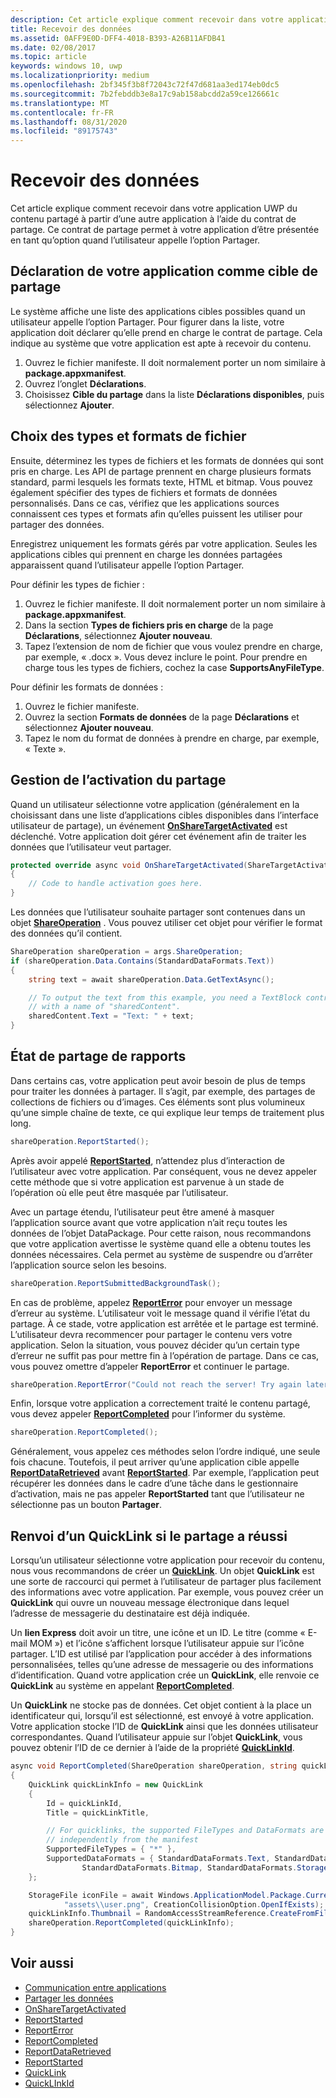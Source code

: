 ```yaml
---
description: Cet article explique comment recevoir dans votre application UWP du contenu partagé à partir d’une autre application à l’aide du contrat de partage. Ce contrat de partage permet à votre application d’être présentée en tant qu’option quand l’utilisateur appelle l’option Partager.
title: Recevoir des données
ms.assetid: 0AFF9E0D-DFF4-4018-B393-A26B11AFDB41
ms.date: 02/08/2017
ms.topic: article
keywords: windows 10, uwp
ms.localizationpriority: medium
ms.openlocfilehash: 2bf345f3b8f72043c72f47d681aa3ed174eb0dc5
ms.sourcegitcommit: 7b2febddb3e8a17c9ab158abcdd2a59ce126661c
ms.translationtype: MT
ms.contentlocale: fr-FR
ms.lasthandoff: 08/31/2020
ms.locfileid: "89175743"
---
```

# <a name="receive-data"></a>Recevoir des données



Cet article explique comment recevoir dans votre application UWP du contenu partagé à partir d’une autre application à l’aide du contrat de partage. Ce contrat de partage permet à votre application d’être présentée en tant qu’option quand l’utilisateur appelle l’option Partager.

## <a name="declare-your-app-as-a-share-target"></a>Déclaration de votre application comme cible de partage

Le système affiche une liste des applications cibles possibles quand un utilisateur appelle l’option Partager. Pour figurer dans la liste, votre application doit déclarer qu’elle prend en charge le contrat de partage. Cela indique au système que votre application est apte à recevoir du contenu.

1.  Ouvrez le fichier manifeste. Il doit normalement porter un nom similaire à **package.appxmanifest**.
2.  Ouvrez l’onglet **Déclarations**.
3.  Choisissez **Cible du partage** dans la liste **Déclarations disponibles**, puis sélectionnez **Ajouter**.

## <a name="choose-file-types-and-formats"></a>Choix des types et formats de fichier

Ensuite, déterminez les types de fichiers et les formats de données qui sont pris en charge. Les API de partage prennent en charge plusieurs formats standard, parmi lesquels les formats texte, HTML et bitmap. Vous pouvez également spécifier des types de fichiers et formats de données personnalisés. Dans ce cas, vérifiez que les applications sources connaissent ces types et formats afin qu’elles puissent les utiliser pour partager des données.

Enregistrez uniquement les formats gérés par votre application. Seules les applications cibles qui prennent en charge les données partagées apparaissent quand l’utilisateur appelle l’option Partager.

Pour définir les types de fichier :

1.  Ouvrez le fichier manifeste. Il doit normalement porter un nom similaire à **package.appxmanifest**.
2.  Dans la section **Types de fichiers pris en charge** de la page **Déclarations**, sélectionnez **Ajouter nouveau**.
3.  Tapez l’extension de nom de fichier que vous voulez prendre en charge, par exemple, « .docx ». Vous devez inclure le point. Pour prendre en charge tous les types de fichiers, cochez la case **SupportsAnyFileType**.

Pour définir les formats de données :

1.  Ouvrez le fichier manifeste.
2.  Ouvrez la section **Formats de données** de la page **Déclarations** et sélectionnez **Ajouter nouveau**.
3.  Tapez le nom du format de données à prendre en charge, par exemple, « Texte ».

## <a name="handle-share-activation"></a>Gestion de l’activation du partage

Quand un utilisateur sélectionne votre application (généralement en la choisissant dans une liste d’applications cibles disponibles dans l’interface utilisateur de partage), un événement [**OnShareTargetActivated**](/uwp/api/Windows.UI.Xaml.Application#Windows_UI_Xaml_Application_OnShareTargetActivated_Windows_ApplicationModel_Activation_ShareTargetActivatedEventArgs_) est déclenché. Votre application doit gérer cet événement afin de traiter les données que l’utilisateur veut partager.

<!-- For some reason, the snippets in this file are all inline in the WDCML topic. Suggest moving to VS project with rest of snippets. -->
```cs
protected override async void OnShareTargetActivated(ShareTargetActivatedEventArgs args)
{
    // Code to handle activation goes here. 
} 
```

Les données que l’utilisateur souhaite partager sont contenues dans un objet [**ShareOperation**](/uwp/api/Windows.ApplicationModel.DataTransfer.ShareTarget.ShareOperation) . Vous pouvez utiliser cet objet pour vérifier le format des données qu’il contient.

```cs
ShareOperation shareOperation = args.ShareOperation;
if (shareOperation.Data.Contains(StandardDataFormats.Text))
{
    string text = await shareOperation.Data.GetTextAsync();

    // To output the text from this example, you need a TextBlock control
    // with a name of "sharedContent".
    sharedContent.Text = "Text: " + text;
} 
```

## <a name="report-sharing-status"></a>État de partage de rapports

Dans certains cas, votre application peut avoir besoin de plus de temps pour traiter les données à partager. Il s’agit, par exemple, des partages de collections de fichiers ou d’images. Ces éléments sont plus volumineux qu’une simple chaîne de texte, ce qui explique leur temps de traitement plus long.

```cs
shareOperation.ReportStarted(); 
```

Après avoir appelé [**ReportStarted**](/uwp/api/windows.applicationmodel.datatransfer.sharetarget.shareoperation.reportstarted), n’attendez plus d’interaction de l’utilisateur avec votre application. Par conséquent, vous ne devez appeler cette méthode que si votre application est parvenue à un stade de l’opération où elle peut être masquée par l’utilisateur.

Avec un partage étendu, l’utilisateur peut être amené à masquer l’application source avant que votre application n’ait reçu toutes les données de l’objet DataPackage. Pour cette raison, nous recommandons que votre application avertisse le système quand elle a obtenu toutes les données nécessaires. Cela permet au système de suspendre ou d’arrêter l’application source selon les besoins.

```cs
shareOperation.ReportSubmittedBackgroundTask(); 
```

En cas de problème, appelez [**ReportError**](/uwp/api/Windows.ApplicationModel.DataTransfer.ShareTarget.ShareOperation#Windows_ApplicationModel_DataTransfer_ShareTarget_ShareOperation_ReportError_System_String_) pour envoyer un message d’erreur au système. L’utilisateur voit le message quand il vérifie l’état du partage. À ce stade, votre application est arrêtée et le partage est terminé. L’utilisateur devra recommencer pour partager le contenu vers votre application. Selon la situation, vous pouvez décider qu’un certain type d’erreur ne suffit pas pour mettre fin à l’opération de partage. Dans ce cas, vous pouvez omettre d’appeler **ReportError** et continuer le partage.

```cs
shareOperation.ReportError("Could not reach the server! Try again later."); 
```

Enfin, lorsque votre application a correctement traité le contenu partagé, vous devez appeler [**ReportCompleted**](/uwp/api/windows.applicationmodel.datatransfer.sharetarget.shareoperation.reportcompleted) pour l’informer du système.

```cs
shareOperation.ReportCompleted();
```

Généralement, vous appelez ces méthodes selon l’ordre indiqué, une seule fois chacune. Toutefois, il peut arriver qu’une application cible appelle [**ReportDataRetrieved**](/uwp/api/windows.applicationmodel.datatransfer.sharetarget.shareoperation.reportdataretrieved) avant [**ReportStarted**](/uwp/api/windows.applicationmodel.datatransfer.sharetarget.shareoperation.reportstarted). Par exemple, l’application peut récupérer les données dans le cadre d’une tâche dans le gestionnaire d’activation, mais ne pas appeler **ReportStarted** tant que l’utilisateur ne sélectionne pas un bouton **Partager**.

## <a name="return-a-quicklink-if-sharing-was-successful"></a>Renvoi d’un QuickLink si le partage a réussi

Lorsqu’un utilisateur sélectionne votre application pour recevoir du contenu, nous vous recommandons de créer un [**QuickLink**](/uwp/api/Windows.ApplicationModel.DataTransfer.ShareTarget.QuickLink). Un objet **QuickLink** est une sorte de raccourci qui permet à l’utilisateur de partager plus facilement des informations avec votre application. Par exemple, vous pouvez créer un **QuickLink** qui ouvre un nouveau message électronique dans lequel l’adresse de messagerie du destinataire est déjà indiquée.

Un **lien Express** doit avoir un titre, une icône et un ID. Le titre (comme « E-mail MOM ») et l’icône s’affichent lorsque l’utilisateur appuie sur l’icône partager. L’ID est utilisé par l’application pour accéder à des informations personnalisées, telles qu’une adresse de messagerie ou des informations d’identification. Quand votre application crée un **QuickLink**, elle renvoie ce **QuickLink** au système en appelant [**ReportCompleted**](/uwp/api/windows.applicationmodel.datatransfer.sharetarget.shareoperation.reportcompleted).

Un **QuickLink** ne stocke pas de données. Cet objet contient à la place un identificateur qui, lorsqu’il est sélectionné, est envoyé à votre application. Votre application stocke l’ID de **QuickLink** ainsi que les données utilisateur correspondantes. Quand l’utilisateur appuie sur l’objet **QuickLink**, vous pouvez obtenir l’ID de ce dernier à l’aide de la propriété [**QuickLinkId**](/uwp/api/windows.applicationmodel.datatransfer.sharetarget.shareoperation.quicklinkid).

```cs
async void ReportCompleted(ShareOperation shareOperation, string quickLinkId, string quickLinkTitle)
{
    QuickLink quickLinkInfo = new QuickLink
    {
        Id = quickLinkId,
        Title = quickLinkTitle,

        // For quicklinks, the supported FileTypes and DataFormats are set 
        // independently from the manifest
        SupportedFileTypes = { "*" },
        SupportedDataFormats = { StandardDataFormats.Text, StandardDataFormats.Uri, 
                StandardDataFormats.Bitmap, StandardDataFormats.StorageItems }
    };

    StorageFile iconFile = await Windows.ApplicationModel.Package.Current.InstalledLocation.CreateFileAsync(
            "assets\\user.png", CreationCollisionOption.OpenIfExists);
    quickLinkInfo.Thumbnail = RandomAccessStreamReference.CreateFromFile(iconFile);
    shareOperation.ReportCompleted(quickLinkInfo);
}
```

## <a name="see-also"></a>Voir aussi 

* [Communication entre applications](index.md)
* [Partager les données](share-data.md)
* [OnShareTargetActivated](/uwp/api/windows.ui.xaml.application.onsharetargetactivated)
* [ReportStarted](/uwp/api/windows.applicationmodel.datatransfer.sharetarget.shareoperation.reportstarted)
* [ReportError](/uwp/api/windows.applicationmodel.datatransfer.sharetarget.shareoperation.reporterror)
* [ReportCompleted](/uwp/api/windows.applicationmodel.datatransfer.sharetarget.shareoperation.reportcompleted)
* [ReportDataRetrieved](/uwp/api/windows.applicationmodel.datatransfer.sharetarget.shareoperation.reportdataretrieved)
* [ReportStarted](/uwp/api/windows.applicationmodel.datatransfer.sharetarget.shareoperation.reportstarted)
* [QuickLink](/uwp/api/windows.applicationmodel.datatransfer.sharetarget.quicklink)
* [QuickLInkId](/uwp/api/windows.applicationmodel.datatransfer.sharetarget.quicklink.id)